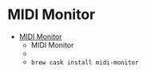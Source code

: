 # MIDI Monitor
- [MIDI Monitor](https://www.snoize.com/MIDIMonitor/)
  -  MIDI Monitor
  - 
  - `brew cask install midi-monitor`
